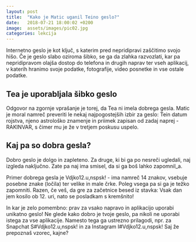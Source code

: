 ```yaml
---
layout: post
title:  "Kako je Matic uganil Teino geslo?"
date:   2018-07-21 18:00:02 +0200
image:  assets/images/pic02.jpg
categories: lekcija
---
```


Internetno geslo je kot ključ, s katerim pred nepridipravi zaščitimo svojo hišo. Če je geslo slabo oziroma šibko, se ga da zlahka razvozlati, kar pa nepridipravom olajša dostop do telefona in drugih naprav ter vseh aplikacij, v katerih hranimo svoje podatke, fotografije, video posnetke in vse ostale podatke.

## Tea je uporabljala šibko geslo
Odgovor na zgornje vprašanje je torej, da Tea ni imela dobrega gesla. Matic je moral namreč preveriti le nekaj najpogostejših izbir za geslo: Tein datum rojstva, njeno astrološko znamenje in priimek zapisan od zadaj naprej - RAKINVAR, s čimer mu je že v tretjem poskusu uspelo.

## Kaj pa so dobra gesla?
Dobro geslo je dolgo in zapleteno. Za druge, ki bi ga po nesreči ugledali, naj izgleda naključno. Zate pa naj ima smisel, da si ga boš lahko zapomnil_a.

Primer dobrega gesla je Vdjko12.u,nspsk! - ima namreč 14 znakov, vsebuje posebne znake (ločila) ter velike in male črke. Poleg vsega pa si ga je težko zapomniti. Razen, če veš, da gre za začetnice besed iz stavka: Vsak dan jem kosilo ob 12. uri, nato se posladkam s kremšnito!

In kar je zelo pomembno: prav za vsako napravo in aplikacijo uporabi unikatno geslo!
Ne glede kako dobro je tvoje geslo, pa nikoli ne uporabi istega za vse aplikacije. Namesto tega ga ustrezno prilagodi, npr. za Snapchat S#Vdjko12.u,nspsk! in za Instagram I#Vdjko12.u,nspsk! Saj že prepoznaš vzorec, kajne?
